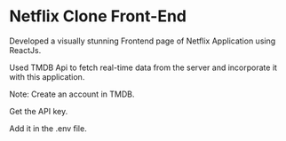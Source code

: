 # Netflix Clone Front-End

Developed a visually stunning Frontend page of Netflix Application using ReactJs.

Used TMDB Api to fetch real-time data from the server and incorporate it with this application.

Note:
Create an account in TMDB.

Get the API key.

Add it in the .env file.
